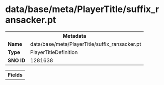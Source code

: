 <h1>data/base/meta/PlayerTitle/suffix_ransacker.pt</h1><table><tr><th colspan="100%">Metadata</th></tr><tr><td><b>Name</b></td><td>data/base/meta/PlayerTitle/suffix_ransacker.pt</td></tr><tr><td><b>Type</b></td><td>PlayerTitleDefinition</td></tr><tr><td><b>SNO ID</b></td><td>1281638</td></tr></table>

<table><tr><th colspan="100%">Fields</th></tr></table>

